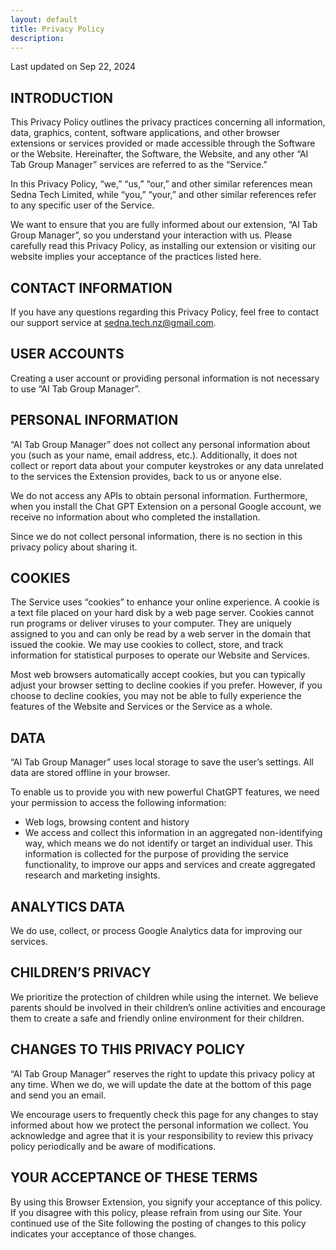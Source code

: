 ```yaml
---
layout: default
title: Privacy Policy
description:
---
```


Last updated on Sep 22, 2024

## INTRODUCTION

This Privacy Policy outlines the privacy practices concerning all information, data, graphics, content, software applications, and other browser extensions or services provided or made accessible through the Software or the Website. Hereinafter, the Software, the Website, and any other “AI Tab Group Manager” services are referred to as the “Service.”

In this Privacy Policy, “we,” “us,” “our,” and other similar references mean Sedna Tech Limited, while “you,” “your,” and other similar references refer to any specific user of the Service.

We want to ensure that you are fully informed about our extension, “AI Tab Group Manager”, so you understand your interaction with us. Please carefully read this Privacy Policy, as installing our extension or visiting our website implies your acceptance of the practices listed here.

## CONTACT INFORMATION

If you have any questions regarding this Privacy Policy, feel free to contact our support service at sedna.tech.nz@gmail.com.

## USER ACCOUNTS

Creating a user account or providing personal information is not necessary to use “AI Tab Group Manager”.

## PERSONAL INFORMATION

“AI Tab Group Manager” does not collect any personal information about you (such as your name, email address, etc.). Additionally, it does not collect or report data about your computer keystrokes or any data unrelated to the services the Extension provides, back to us or anyone else.

We do not access any APIs to obtain personal information. Furthermore, when you install the Chat GPT Extension on a personal Google account, we receive no information about who completed the installation.

Since we do not collect personal information, there is no section in this privacy policy about sharing it.

## COOKIES

The Service uses “cookies” to enhance your online experience. A cookie is a text file placed on your hard disk by a web page server. Cookies cannot run programs or deliver viruses to your computer. They are uniquely assigned to you and can only be read by a web server in the domain that issued the cookie. We may use cookies to collect, store, and track information for statistical purposes to operate our Website and Services.

Most web browsers automatically accept cookies, but you can typically adjust your browser setting to decline cookies if you prefer. However, if you choose to decline cookies, you may not be able to fully experience the features of the Website and Services or the Service as a whole.

## DATA

“AI Tab Group Manager” uses local storage to save the user’s settings. All data are stored offline in your browser.

To enable us to provide you with new powerful ChatGPT features, we need your permission to access the following information:

- Web logs, browsing content and history
- We access and collect this information in an aggregated non-identifying way, which means we do not identify or target an individual user. This information is collected for the purpose of providing the service functionality, to improve our apps and services and create aggregated research and marketing insights.

## ANALYTICS DATA

We do use, collect, or process Google Analytics data for improving our services.

## CHILDREN’S PRIVACY

We prioritize the protection of children while using the internet. We believe parents should be involved in their children’s online activities and encourage them to create a safe and friendly online environment for their children.

## CHANGES TO THIS PRIVACY POLICY

“AI Tab Group Manager” reserves the right to update this privacy policy at any time. When we do, we will update the date at the bottom of this page and send you an email.

We encourage users to frequently check this page for any changes to stay informed about how we protect the personal information we collect. You acknowledge and agree that it is your responsibility to review this privacy policy periodically and be aware of modifications.

## YOUR ACCEPTANCE OF THESE TERMS

By using this Browser Extension, you signify your acceptance of this policy. If you disagree with this policy, please refrain from using our Site. Your continued use of the Site following the posting of changes to this policy indicates your acceptance of those changes.
